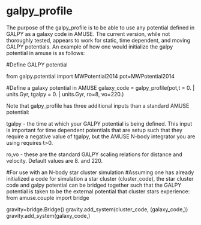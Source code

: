 # galpy_profile

The purpose of the galpy_profile is to be able to use any potential defined in GALPY as a galaxy code in AMUSE. The current version, while not thoroughly tested, appears to work for static, time dependent, and moving GALPY potentials. An example of how one would initialize the galpy potential in amuse is as follows:

#Define GALPY potential

from galpy.potential import MWPotential2014
pot=MWPotential2014

#Define a galaxy potential in AMUSE
galaxy_code = galpy_profile(pot,t = 0. | units.Gyr, tgalpy = 0. | units.Gyr, ro=8, vo=220.)

Note that galpy_profile has three additional inputs than a standard AMUSE potential:

tgalpy - the time at which your GALPY potential is being defined. This input is important for time dependent potentials that are setup such that they require a negative value of tgalpy, but the AMUSE N-body integrator you are using requires t>0. 

ro,vo - these are the standard GALPY scaling relations for distance and velocity. Default values are 8. and 220.

#For use with an N-body star cluster simulation
#Assuming one has already initialized a code for simulation a star cluster (cluster_code), the star cluster code and galpy potential can be bridged together such that the GALPY potential is taken to be the external potential that cluster stars experience:
from amuse.couple import bridge

gravity=bridge.Bridge()
gravity.add_system(cluster_code, (galaxy_code,))
gravity.add_system(galaxy_code,)
